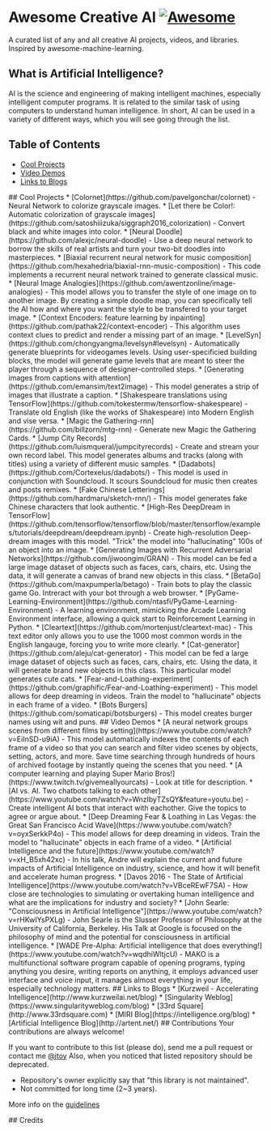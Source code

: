 # Awesome Creative AI [![Awesome](https://cdn.rawgit.com/sindresorhus/awesome/d7305f38d29fed78fa85652e3a63e154dd8e8829/media/badge.svg)](https://github.com/jtoy/awesome)

A curated list of any and all creative AI projects, videos, and libraries. Inspired by awesome-machine-learning.

## What is Artificial Intelligence?

AI is the science and engineering of making intelligent machines, especially intelligent computer programs. It is related to the similar task of using computers to understand human intelligence. In short, AI can be used in a variety of different ways, which you will see going through the list.



## Table of Contents

<!-- MarkdownTOC depth=4 -->

* [Cool Projects](#cool-projects)
* [Video Demos](#video-demos)
* [Links to Blogs](#blog-links)

<!-- /MarkdownTOC -->


<a name="cool-projects" />
## Cool Projects
* [Colornet](https://github.com/pavelgonchar/colornet) - Neural Network to colorize grayscale images.
* [Let there be Color!: Automatic colorization of grayscale images](https://github.com/satoshiiizuka/siggraph2016_colorization) - Convert black and white images into color. 
* [Neural Doodle](https://github.com/alexjc/neural-doodle) - Use a deep neural network to borrow the skills of real artists and turn your two-bit doodles into masterpieces.
* [Biaxial recurrent neural network for music composition](https://github.com/hexahedria/biaxial-rnn-music-composition) - This code implements a recurrent neural network trained to generate classical music.
* [Neural Image Analogies](https://github.com/awentzonline/image-analogies) - This model allows you to transfer the style of one image on to another image. By creating a simple doodle map, you can specifically tell the AI how and where you want the style to be transfered to your target image. 
* [Context Encoders: feature learning by inpainting](https://github.com/pathak22/context-encoder) - This algorithm uses context clues to predict and render a missing part of an image. 
* [LevelSyn](https://github.com/chongyangma/levelsyn#levelsyn) - Automatically generate blueprints for videogames levels. Using user-specificied building blocks, the model will generate game levels that are meant to steer the player through a sequence of designer-controlled steps.   
* [Generating images from captions with attention](https://github.com/emansim/text2image) - This model generates a strip of images that illustrate a caption. 
* [Shakespeare translations using TensorFlow](https://github.com/tokestermw/tensorflow-shakespeare) - Translate old English (like the works of Shakespeare) into Modern English and vise versa. 
* [Magic the Gathering-rnn](https://github.com/billzorn/mtg-rnn) - Generate new Magic the Gathering Cards. 
* [Jump City Records](https://github.com/luismqueral/jumpcityrecords) - Create and stream your own record label. This model generates albums and tracks (along with titles) using a variety of different music samples.  
* [Dadabots](https://github.com/Cortexelus/dadabots/) - This model is used in conjunction with Soundcloud. It scours Soundcloud for music then creates and posts remixes. 
* [Fake Chinese Letterings](https://github.com/hardmaru/sketch-rnn/) - This model generates fake Chinese characters that look authentic. 
* [High-Res DeepDream in TensorFlow](https://github.com/tensorflow/tensorflow/blob/master/tensorflow/examples/tutorials/deepdream/deepdream.ipynb) - Create high-resolution Deep-dream images with this model. "Trick" the model into "hallucinating" 100s of an object into an image.  
* [Generating Images with Recurrent Adversarial Networks](https://github.com/jiwoongim/GRAN) - This model can be fed a large image dataset of objects such as faces, cars, chairs, etc. Using the data, it will generate a canvas of brand new objects in this class. 
* [BetaGo](https://github.com/maxpumperla/betago) - Train bots to play the classic game Go. Intreract with your bot through a web browser. 
* [PyGame-Learning-Environment](https://github.com/ntasfi/PyGame-Learning-Environment) - A learning environment, mimicking the Arcade Learning Environment interface, allowing a quick start to Reinforcement Learning in Python.
* [Cleartext](https://github.com/mortenjust/cleartext-mac) - This text editor only allows you to use the 1000 most common words in the English langauge, forcing you to write more clearly.  
* [Cat-generator](https://github.com/aleju/cat-generator) - This model can be fed a large image dataset of objects such as faces, cars, chairs, etc. Using the data, it will generate brand new objects in this class. This particular model generates cute cats. 
* [Fear-and-Loathing-experiment](https://github.com/graphific/Fear-and-Loathing-experiment) - This model allows for deep dreaming in videos. Train the model to "hallucinate" objects in each frame of a video. 
* [Bots Burgers](https://github.com/somaticapi/botsburgers) - This model creates burger names using wit and puns. 


<a name="video-demos" />
## Video Demos
* [A neural network groups scenes from different films by setting](https://www.youtube.com/watch?v=EiInSD-u9iA) - This model automatically indexes the contents of each frame of a video so that you can search and filter video scenes by objects, setting, actors, and more. Save time searching through hundreds of hours of archived footage by instantly queing the scenes that you need. 
* [A computer learning and playing Super Mario Bros!](https://www.twitch.tv/givemeallyourcats) - Look at title for description.
* [AI vs. AI. Two chatbots talking to each other](https://www.youtube.com/watch?v=WnzlbyTZsQY&feature=youtu.be) - Create intelligent AI bots that interact with eachother. Give the topics to agree or argue about. 
* [Deep Dreaming Fear & Loathing in Las Vegas: the Great San Francisco Acid Wave](https://www.youtube.com/watch?v=oyxSerkkP4o) - This model allows for deep dreaming in videos. Train the model to "hallucinate" objects in each frame of a video. 
* [Artificial Intelligence and the future](https://www.youtube.com/watch?v=xH_B5xh42xc) - In his talk, Andre will explain the current and future impacts of Artificial Intelligence on industry, science, and how it will benefit and accelerate human progress.
* [Davos 2016 - The State of Artificial Intelligence](https://www.youtube.com/watch?v=VBceREwF7SA) - How close are technologies to simulating or overtaking human intelligence and what are the implications for industry and society?
* [John Searle: "Consciousness in Artificial Intelligence"](https://www.youtube.com/watch?v=rHKwIYsPXLg) - John Searle is the Slusser Professor of Philosophy at the University of California, Berkeley. His Talk at Google is focused on the philosophy of mind and the potential for consciousness in artificial intelligence.
* [WADE Pre-Alpha: Artificial intelligence that does everything!](https://www.youtube.com/watch?v=wqdhiWltjcU) - MAKO is a multifunctional software program capable of opening programs, typing anything you desire, writing reports on anything, it employs advanced user interface and voice input, it manages almost everything in your life, especially technology matters.


<a name="blog-links" />
## Links to Blogs
* [Kurzweil - Accelerating Intelligence](http://www.kurzweilai.net/blog)
* [Singularity Weblog](https://www.singularityweblog.com/blog)
* [33rd Square](http://www.33rdsquare.com)
* [MIRI Blog](https://intelligence.org/blog)
* [Artificial Intelligence Blog](http://artent.net/)


<a name="contributions" />
## Contributions
Your contributions are always welcome!

If you want to contribute to this list (please do), send me a pull request or contact me [@jtoy](https://twitter.com/jtoy)
Also, when you noticed that listed repository should be deprecated.

* Repository's owner explicitly say that "this library is not maintained".
* Not committed for long time (2~3 years).
 
More info on the [guidelines](https://github.com/jtoy/awesome-tensorflow/blob/master/contributing.md)


<a name="credits" />
## Credits
